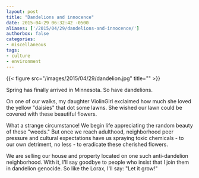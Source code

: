 ```yaml
---
layout: post
title: "Dandelions and innocence"
date: 2015-04-29 06:32:42 -0500
aliases: ['/2015/04/29/dandelions-and-innocence/']
authorbox: false
categories:
- miscellaneous
tags:
- culture
- environment
---
```

{{< figure src="/images/2015/04/29/dandelion.jpg" title="" >}}

Spring has finally arrived in Minnesota. So have dandelions.

On one of our walks, my daughter ViolinGirl exclaimed how much she loved the yellow "daisies" that dot some lawns. She wished our lawn could be covered with these beautiful flowers.

What a strange circumstance! We begin life appreciating the random beauty of these "weeds." But once we reach adulthood, neighborhood peer pressure and cultural expectations have us spraying toxic chemicals - to our own detriment, no less - to eradicate these cherished flowers.

We are selling our house and property located on one such anti-dandelion neighborhood. With it, I'll say goodbye to people who insist that I join them in dandelion genocide. So like the Lorax, I'll say: "Let it grow!"
